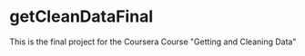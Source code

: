 getCleanDataFinal
=================

This is the final project for the Coursera Course "Getting and Cleaning Data"
